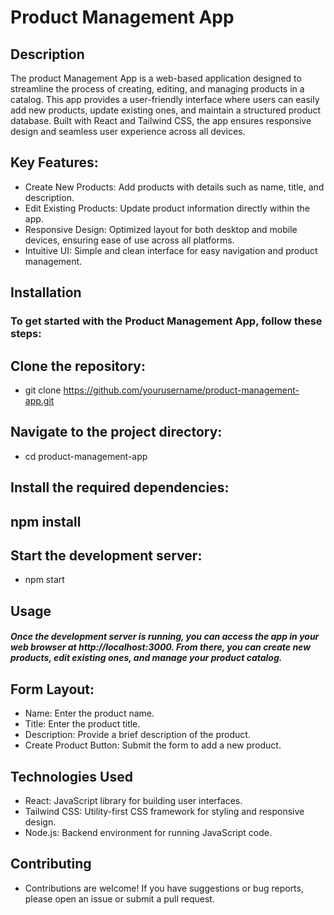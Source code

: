 # Product Management App
## Description
The product Management App is a web-based application designed to streamline the process of creating, editing, and managing products in a catalog. This app provides a user-friendly interface where users can easily add new products, update existing ones, and maintain a structured product database. Built with React and Tailwind CSS, the app ensures responsive design and seamless user experience across all devices.

## Key Features:
* Create New Products: Add products with details such as name, title, and description.
* Edit Existing Products: Update product information directly within the app.
* Responsive Design: Optimized layout for both desktop and mobile devices, ensuring ease of use across all platforms.
* Intuitive UI: Simple and clean interface for easy navigation and product management.
## Installation
### To get started with the Product Management App, follow these steps:

## Clone the repository:
* git clone https://github.com/yourusername/product-management-app.git
## Navigate to the project directory:
* cd product-management-app
## Install the required dependencies:

## npm install
## Start the development server:
* npm start
## Usage
##### Once the development server is running, you can access the app in your web browser at http://localhost:3000. From there, you can create new products, edit existing ones, and manage your product catalog.

## Form Layout:
* Name: Enter the product name.
* Title: Enter the product title.
* Description: Provide a brief description of the product.
* Create Product Button: Submit the form to add a new product.
## Technologies Used
* React: JavaScript library for building user interfaces.
* Tailwind CSS: Utility-first CSS framework for styling and responsive design.
* Node.js: Backend environment for running JavaScript code.
## Contributing
* Contributions are welcome! If you have suggestions or bug reports, please open an issue or submit a pull request.
